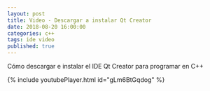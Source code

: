 ```yaml
---
layout: post
title: Video - Descargar a instalar Qt Creator
date: 2018-08-20 16:00:00
categories: c++
tags: ide video
published: true
---
```


Cómo descargar e instalar el IDE Qt Creator para programar en C++

{% include youtubePlayer.html id="gLm6BtGqdog" %}
